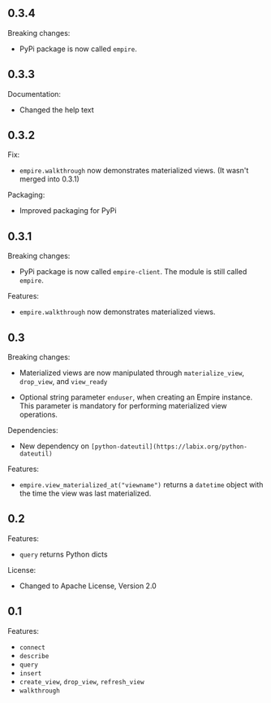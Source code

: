 ## 0.3.4

Breaking changes:

  - PyPi package is now called `empire`.

## 0.3.3

Documentation:

  - Changed the help text

## 0.3.2

Fix:

  - `empire.walkthrough` now demonstrates materialized views. (It
  wasn't merged into 0.3.1)

Packaging:

  - Improved packaging for PyPi

## 0.3.1

Breaking changes:

  - PyPi package is now called `empire-client`. The module is still
  called `empire`.

Features:

  - `empire.walkthrough` now demonstrates materialized views.

## 0.3

Breaking changes:

  - Materialized views are now manipulated through `materialize_view`,
  `drop_view`, and `view_ready`

  - Optional string parameter `enduser`, when creating an Empire
  instance. This parameter is mandatory for performing materialized
  view operations.

Dependencies:

  - New dependency on `[python-dateutil](https://labix.org/python-dateutil)`

Features:

  - `empire.view_materialized_at("viewname")` returns a `datetime`
  object with the time the view was last materialized.

## 0.2

Features:

  - `query` returns Python dicts

License:

  - Changed to Apache License, Version 2.0

## 0.1

Features:

  - `connect`
  - `describe`
  - `query`
  - `insert`
  - `create_view`, `drop_view`, `refresh_view`
  - `walkthrough`

